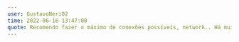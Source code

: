 ```yaml
---
user: GustavoNeri02
time: 2022-06-16 13:47:00
quote: Recomendo fazer o máximo de conexões possíveis, network.. Há muitos benefícios (brindes, premiações), além de abrir portas para a carreira. Esse benefício está disponível apenas para quem está atento ás atividades em aberto e se comunicando com a comunidade. Se aventure.. 
---
```


